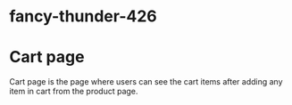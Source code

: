 # fancy-thunder-426

# Cart page

Cart page is the page where users can see the cart items after adding any item in cart from the product page.
